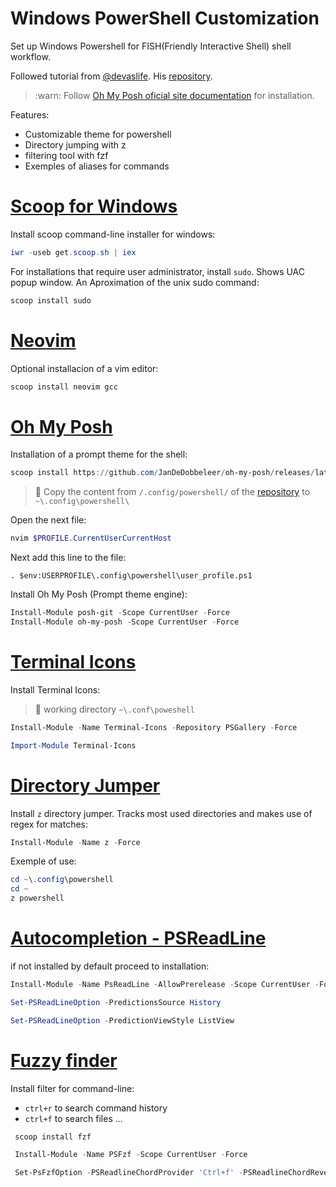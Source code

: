 # Windows PowerShell Customization

Set up Windows Powershell for FISH(Friendly Interactive Shell) shell workflow.

Followed tutorial from [@devaslife](https://www.youtube.com/watch?v=5-aK2_WwrmM). His [repository](https://github.com/craftzdog/dotfiles-public).

> :warn: Follow [Oh My Posh oficial site documentation](https://ohmyposh.dev/docs/installation/windows) for installation.

Features:

- Customizable theme for powershell
- Directory jumping with z
- filtering tool with fzf
- Exemples of aliases for commands


# [Scoop for Windows](https://scoop.sh/#/)

Install scoop command-line installer for windows:

```powershell
iwr -useb get.scoop.sh | iex
```

For installations that require user administrator, install `sudo`. Shows UAC popup window. An Aproximation of the unix sudo command:

```powershell
scoop install sudo
```
# [Neovim](https://neovim.io/)

Optional installacion of a vim editor:

```powershell
scoop install neovim gcc
```

# [Oh My Posh](https://ohmyposh.dev/)

Installation of a prompt theme for the shell:

```powershell
scoop install https://github.com/JanDeDobbeleer/oh-my-posh/releases/latest/download/oh-my-posh.json
```

> :memo: Copy the content from `/.config/powershell/` of the [repository]() to `~\.config\powershell\`


Open the next file:

```powershell
nvim $PROFILE.CurrentUserCurrentHost
```
Next add this line to the file:

```
. $env:USERPROFILE\.config\powershell\user_profile.ps1
```
Install Oh My Posh (Prompt theme engine):

```powershell
Install-Module posh-git -Scope CurrentUser -Force
Install-Module oh-my-posh -Scope CurrentUser -Force
```
# [Terminal Icons](https://github.com/devblackops/Terminal-Icons)

Install Terminal Icons:

> :memo: working directory `~\.conf\poweshell`

```powershell
Install-Module -Name Terminal-Icons -Repository PSGallery -Force

Import-Module Terminal-Icons
```

# [Directory Jumper](https://www.powershellgallery.com/packages/z/1.1.13)

Install `z` directory jumper. Tracks most used directories and makes use of regex for matches:

```powershell
Install-Module -Name z -Force
```

Exemple of use:

```powershell
cd ~\.config\powershell
cd ~
z powershell
```

# [Autocompletion - PSReadLine](https://learn.microsoft.com/en-us/powershell/module/psreadline/?view=powershell-7.3)

if not installed by default proceed to installation:

```powershell
Install-Module -Name PsReadLine -AllowPrerelease -Scope CurrentUser -Force -SkipPublisherCheck

Set-PSReadLineOption -PredictionsSource History

Set-PSReadLineOption -PredictionViewStyle ListView
```

# [Fuzzy finder](https://github.com/kelleyma49/PSFzf)

Install filter for command-line:

- `ctrl+r` to search command history
- `ctrl+f` to search files ...

```powershell
 scoop install fzf

 Install-Module -Name PSFzf -Scope CurrentUser -Force

 Set-PsFzfOption -PSReadlineChordProvider 'Ctrl+f' -PSReadlineChordReverseHistory 'Ctrl+r'
```





